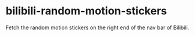 # bilibili-random-motion-stickers
Fetch the random motion stickers on the right end of the nav bar of Bilibili.
